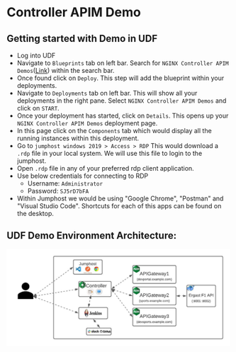 # Controller APIM Demo

## Getting started with Demo in UDF 

- Log into UDF
- Navigate to `Blueprints` tab on left bar. Search for `NGINX Controller APIM Demos`([Link](https://udf.f5.com/d/58a21db7-b545-4c1c-96fd-81f82133ea44#documentation)) within the search bar.
- Once found click on `Deploy`. This step will add the blueprint within your deployments.
- Navigate to `Deployments` tab on left bar. This will show all your deployments in the right pane. Select `NGINX Controller APIM Demos` and click on `START`.
- Once your deployment has started, click on `Details`. This opens up your `NGINX Controller APIM Demos` deployment page.
- In this page click on the `Components` tab which would display all the running instances within this deployment.
- Go to `jumphost windows 2019 > Access > RDP` This would download a `.rdp` file in your local system. We will use this file to login to the jumphost.
- Open `.rdp` file in any of your preferred rdp client application.
- Use below credentials for connecting to RDP
  - Username: `Administrator`
  - Password: `SJ5rD7bFA`
- Within Jumphost we would be using "Google Chrome", "Postman" and "Visual Studio Code". Shortcuts for each of this apps can be found on the desktop.
 
## UDF Demo Environment Architecture:
![UDF Component Diagram](Media/Controller3.x_APIM_UDF_Components.jpeg)